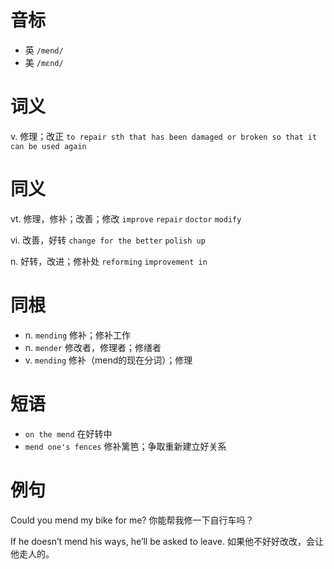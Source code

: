 # 音标

- 英 `/mend/`
- 美 `/mɛnd/`

# 词义

v. 修理；改正
`to repair sth that has been damaged or broken so that it can be used again`

# 同义

vt. 修理，修补；改善；修改
`improve` `repair` `doctor` `modify`

vi. 改善，好转
`change for the better` `polish up`

n. 好转，改进；修补处
`reforming` `improvement in`

# 同根

- n. `mending` 修补；修补工作
- n. `mender` 修改者，修理者；修缮者
- v. `mending` 修补（mend的现在分词）；修理

# 短语

- `on the mend` 在好转中
- `mend one's fences` 修补篱笆；争取重新建立好关系

# 例句

Could you mend my bike for me?
你能帮我修一下自行车吗？

If he doesn’t mend his ways, he’ll be asked to leave.
如果他不好好改改，会让他走人的。


